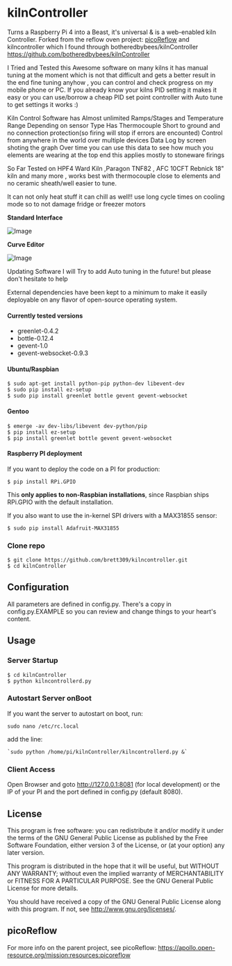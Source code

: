 kilnController
==============

Turns a Raspberry Pi 4 into a Beast, it's universal & is a web-enabled kiln Controller.
Forked from the reflow oven project: [picoReflow](https://apollo.open-resource.org/mission:resources:picoreflow) and kilncontroller which I found through botheredbybees/kilnController https://github.com/botheredbybees/kilnController

I Tried and Tested this Awesome software on many kilns it has manual tuning at the moment which is not that difficult and gets a better result in the end fine tuning anyhow , you can control and check progress on my mobile phone or PC. If you already know your kilns PID setting it makes it easy or you can use/borrow a cheap PID set point controller with Auto tune to get settings it works :)

Kiln Control Software has Almost unlimited Ramps/Stages and Temperature Range Depending on sensor Type
Has Thermocouple Short to ground and no connection protection(so firing will stop if errors are encounted)
Control from anywhere in the world over multiple devices Data Log by screen shoting the graph
Over time you can use this data to see how much you elements are wearing at the top end this applies mostly to stoneware firings

So Far Tested on HPF4 Ward Kiln ,Paragon TNF82 , AFC 10CFT Rebnick 18" kiln and many more , works best with thermocouple close to elements and no ceramic sheath/well easier to tune.

It can not only heat stuff it can chill as well!! use long cycle times on cooling mode so to not damage fridge or freezer motors

**Standard Interface**

![Image](https://cdn.instructables.com/F2S/VANL/JQQYIDCZ/F2SVANLJQQYIDCZ.LARGE.jpg)

**Curve Editor**

![Image](https://apollo.open-resource.org/_media/mission:resources:picoreflow_webinterface_edit.jpg)

Updating Software
I will Try to add Auto tuning in the future! but please don't hesitate to help

External dependencies have been kept to a minimum to make it easily
deployable on any flavor of open-source operating system. 

#### Currently tested versions

  * greenlet-0.4.2
  * bottle-0.12.4
  * gevent-1.0
  * gevent-websocket-0.9.3

#### Ubuntu/Raspbian

    $ sudo apt-get install python-pip python-dev libevent-dev
    $ sudo pip install ez-setup
    $ sudo pip install greenlet bottle gevent gevent-websocket

#### Gentoo

    $ emerge -av dev-libs/libevent dev-python/pip
    $ pip install ez-setup
    $ pip install greenlet bottle gevent gevent-websocket

#### Raspberry PI deployment

If you want to deploy the code on a PI for production:

    $ pip install RPi.GPIO

This **only applies to non-Raspbian installations**, since Raspbian ships
RPi.GPIO with the default installation.

If you also want to use the in-kernel SPI drivers with a MAX31855 sensor:

    $ sudo pip install Adafruit-MAX31855

### Clone repo

    $ git clone https://github.com/brett309/kilncontroller.git
    $ cd kilnController

## Configuration

All parameters are defined in config.py. There's a copy in config.py.EXAMPLE so you can review and change things to your heart's content.

## Usage

### Server Startup

    $ cd kilnController
    $ python kilncontrollerd.py

### Autostart Server onBoot
If you want the server to autostart on boot, run:

    sudo nano /etc/rc.local

add the line:

    `sudo python /home/pi/kilnController/kilncontrollerd.py &`

### Client Access

Open Browser and goto http://127.0.0.1:8081 (for local development) or the IP
of your PI and the port defined in config.py (default 8080).

## License

This program is free software: you can redistribute it and/or modify
it under the terms of the GNU General Public License as published by
the Free Software Foundation, either version 3 of the License, or
(at your option) any later version.

This program is distributed in the hope that it will be useful,
but WITHOUT ANY WARRANTY; without even the implied warranty of
MERCHANTABILITY or FITNESS FOR A PARTICULAR PURPOSE.  See the
GNU General Public License for more details.

You should have received a copy of the GNU General Public License
along with this program.  If not, see <http://www.gnu.org/licenses/>.

## picoReflow

For more info on the parent project, see picoReflow: https://apollo.open-resource.org/mission:resources:picoreflow
